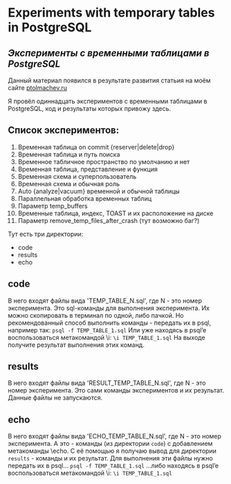 # Experiments with temporary tables in PostgreSQL
## _Эксперименты с временными таблицами в PostgreSQL_

Данный материал появился в результате развития статьия на моём сайте [ptolmachev.ru](https://ptolmachev.ru/category/postgresql)

Я провёл одиннадцать экспериментов с временными таблицами в PostgreSQL, код и результаты которых привожу здесь.

## Список экспериментов:

1. Временная таблица on commit {reserver|delete|drop}
2. Временная таблица и путь поиска
3. Временное табличное пространство по умолчанию и нет
4. Временная таблица, представление и функция
5. Временная схема и суперпользователь
6. Временная схема и обычная роль
7. Auto {analyze|vacuum} временной и обычной таблицы
8. Параллельная обработка временных таблиц
9. Параметр temp_buffers
10. Временные таблица, индекс, TOAST и их расположение на диске
11. Параметр remove_temp_files_after_crash (тут возможно баг?)

Тут есть три директории:

- code
- results
- echo

## code

В него входят файлы вида 'TEMP_TABLE_N.sql', где N - это номер эксперимента.
Это sql-команды для выполнения эксперимента. Их можно скопировать в терминал по одной, либо пачкой.
Но рекомендованный способ выполнить команды - передать их в psql, например так:
`psql -f TEMP_TABLE_1.sql`
Или уже находясь в psql’e воспользоваться метакомандой \i:
`\i TEMP_TABLE_1.sql`
На выходе получите результат выполнения этих команд.

## results

В него входят файлы вида 'RESULT_TEMP_TABLE_N.sql', где N - это номер эксперимента.
Это сами команды экспериментов и их результат. Данные файлы не запускаются.

## echo

В него входят файлы вида 'ECHO_TEMP_TABLE_N.sql', где N - это номер эксперимента.
А это - команды (из директории `code`) с добавлением метакоманды \echo. 
С её помощью я получаю вывод для директории `results` - команды и их результат.
Для выполнения эти файлы нужно передать их в psql...
`psql -f TEMP_TABLE_1.sql`
...либо находясь в psql’e воспользоваться метакомандой \i:
`\i TEMP_TABLE_1.sql`
